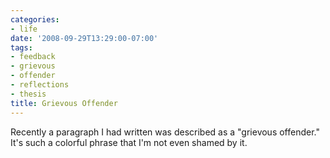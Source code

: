 ```yaml
---
categories:
- life
date: '2008-09-29T13:29:00-07:00'
tags:
- feedback
- grievous
- offender
- reflections
- thesis
title: Grievous Offender
---
```


Recently a paragraph I had written was described as a "grievous offender." It's such a colorful phrase that I'm not even shamed by it.
